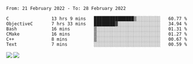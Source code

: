 <!--START_SECTION:waka-->

```text
From: 21 February 2022 - To: 28 February 2022

C                13 hrs 9 mins   ███████████████▒░░░░░░░░░   60.77 %
ObjectiveC       7 hrs 33 mins   ████████▓░░░░░░░░░░░░░░░░   34.94 %
Bash             16 mins         ▒░░░░░░░░░░░░░░░░░░░░░░░░   01.31 %
CMake            16 mins         ▒░░░░░░░░░░░░░░░░░░░░░░░░   01.27 %
C++              8 mins          ▒░░░░░░░░░░░░░░░░░░░░░░░░   00.67 %
Text             7 mins          ░░░░░░░░░░░░░░░░░░░░░░░░░   00.59 %
```

<!--END_SECTION:waka-->
<a href="https://github.com/anuraghazra/github-readme-stats">
  <img align="left" src="https://github-readme-stats.vercel.app/api?username=Tanesan&count_private=true&show_icons=true" />
<img align="left" src="https://github-readme-stats.vercel.app/api/top-langs/?username=Tanesan" />
</a>
